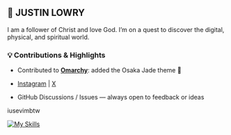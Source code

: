 ## 👋 JUSTIN LOWRY

I am a follower of Christ and love God. I’m on a quest to discover the digital, physical, and spiritual world.

### 💡 Contributions & Highlights
- Contributed to [**Omarchy**](https://github.com/basecamp/omarchy): added the Osaka Jade theme 🌱

- [Instagram](https://instagram.com/justintlowry) | [X](https://x.com/justintlowry)
- GitHub Discussions / Issues — always open to feedback or ideas

iusevimbtw

[![My Skills](https://skillicons.dev/icons?i=go,python,swift&theme=light)](https://skillicons.dev)
